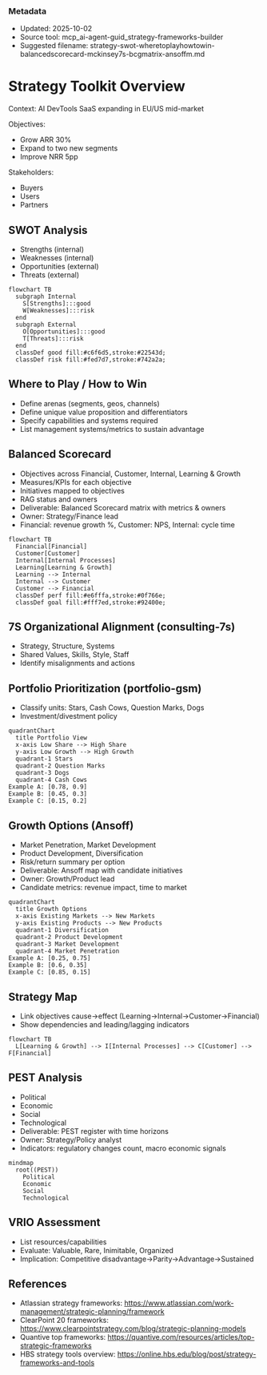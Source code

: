 ### Metadata
- Updated: 2025-10-02
- Source tool: mcp_ai-agent-guid_strategy-frameworks-builder
- Suggested filename: strategy-swot-wheretoplayhowtowin-balancedscorecard-mckinsey7s-bcgmatrix-ansoffm.md


# Strategy Toolkit Overview

Context: AI DevTools SaaS expanding in EU/US mid-market

Objectives:
- Grow ARR 30%
- Expand to two new segments
- Improve NRR 5pp

Stakeholders:
- Buyers
- Users
- Partners



## SWOT Analysis
- Strengths (internal)
- Weaknesses (internal)
- Opportunities (external)
- Threats (external)

```mermaid
flowchart TB
  subgraph Internal
    S[Strengths]:::good
    W[Weaknesses]:::risk
  end
  subgraph External
    O[Opportunities]:::good
    T[Threats]:::risk
  end
  classDef good fill:#c6f6d5,stroke:#22543d;
  classDef risk fill:#fed7d7,stroke:#742a2a;
```

## Where to Play / How to Win
- Define arenas (segments, geos, channels)
- Define unique value proposition and differentiators
- Specify capabilities and systems required
- List management systems/metrics to sustain advantage

## Balanced Scorecard
- Objectives across Financial, Customer, Internal, Learning & Growth
- Measures/KPIs for each objective
- Initiatives mapped to objectives
- RAG status and owners
- Deliverable: Balanced Scorecard matrix with metrics & owners
- Owner: Strategy/Finance lead
- Financial: revenue growth %, Customer: NPS, Internal: cycle time

```mermaid
flowchart TB
  Financial[Financial]
  Customer[Customer]
  Internal[Internal Processes]
  Learning[Learning & Growth]
  Learning --> Internal
  Internal --> Customer
  Customer --> Financial
  classDef perf fill:#e6fffa,stroke:#0f766e;
  classDef goal fill:#fff7ed,stroke:#92400e;
```

## 7S Organizational Alignment (consulting-7s)
- Strategy, Structure, Systems
- Shared Values, Skills, Style, Staff
- Identify misalignments and actions

## Portfolio Prioritization (portfolio-gsm)
- Classify units: Stars, Cash Cows, Question Marks, Dogs
- Investment/divestment policy

```mermaid
quadrantChart
  title Portfolio View
  x-axis Low Share --> High Share
  y-axis Low Growth --> High Growth
  quadrant-1 Stars
  quadrant-2 Question Marks
  quadrant-3 Dogs
  quadrant-4 Cash Cows
Example A: [0.78, 0.9]
Example B: [0.45, 0.3]
Example C: [0.15, 0.2]
```

## Growth Options (Ansoff)
- Market Penetration, Market Development
- Product Development, Diversification
- Risk/return summary per option
- Deliverable: Ansoff map with candidate initiatives
- Owner: Growth/Product lead
- Candidate metrics: revenue impact, time to market

```mermaid
quadrantChart
  title Growth Options
  x-axis Existing Markets --> New Markets
  y-axis Existing Products --> New Products
  quadrant-1 Diversification
  quadrant-2 Product Development
  quadrant-3 Market Development
  quadrant-4 Market Penetration
Example A: [0.25, 0.75]
Example B: [0.6, 0.35]
Example C: [0.85, 0.15]
```

## Strategy Map
- Link objectives cause→effect (Learning→Internal→Customer→Financial)
- Show dependencies and leading/lagging indicators

```mermaid
flowchart TB
  L[Learning & Growth] --> I[Internal Processes] --> C[Customer] --> F[Financial]
```

## PEST Analysis
- Political
- Economic
- Social
- Technological
- Deliverable: PEST register with time horizons
- Owner: Strategy/Policy analyst
- Indicators: regulatory changes count, macro economic signals

```mermaid
mindmap
  root((PEST))
    Political
    Economic
    Social
    Technological
```

## VRIO Assessment
- List resources/capabilities
- Evaluate: Valuable, Rare, Inimitable, Organized
- Implication: Competitive disadvantage→Parity→Advantage→Sustained

## References
- Atlassian strategy frameworks: https://www.atlassian.com/work-management/strategic-planning/framework
- ClearPoint 20 frameworks: https://www.clearpointstrategy.com/blog/strategic-planning-models
- Quantive top frameworks: https://quantive.com/resources/articles/top-strategic-frameworks
- HBS strategy tools overview: https://online.hbs.edu/blog/post/strategy-frameworks-and-tools

